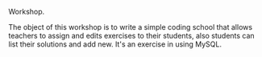 Workshop.

The object of this workshop is to write a simple coding school that allows teachers to assign and edits exercises to their students, also students can list their solutions and add new. It's an exercise in using MySQL.
